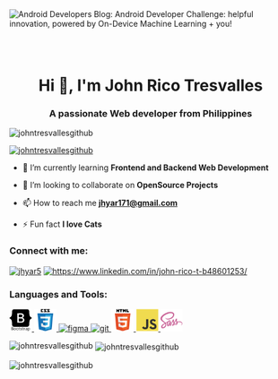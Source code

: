 <img src="https://1.bp.blogspot.com/-7A4WynwLsMw/XbBpCXG8fHI/AAAAAAAAMt4/uOa1bpLskYgrwGbllhSu2SDj_Mig8SXJQCLcBGAsYHQ/s1600/2000_600px.gif" jsaction="load:XAeZkd;" jsname="HiaYvf" class="n3VNCb KAlRDb" alt="Android Developers Blog: Android Developer Challenge: helpful innovation,  powered by On-Device Machine Learning + you!" data-noaft="1" style="width: 482px; height: 144.6px; margin: 45.3px 0px; width: 100%">
<h1 align="center">Hi 👋, I'm John Rico Tresvalles</h1>
<h3 align="center">A passionate Web developer from Philippines</h3>

<p align="left"> <img src="https://komarev.com/ghpvc/?username=johntresvallesgithub&label=Profile%20views&color=0e75b6&style=flat" alt="johntresvallesgithub" /> </p>

<p align="left"> <a href="https://github.com/ryo-ma/github-profile-trophy"><img src="https://github-profile-trophy.vercel.app/?username=johntresvallesgithub" alt="johntresvallesgithub" /></a> </p>

- 🌱 I’m currently learning **Frontend and Backend Web Development**

- 👯 I’m looking to collaborate on **OpenSource Projects**

- 📫 How to reach me **jhyar171@gmail.com**

- ⚡ Fun fact **I love Cats**

<h3 align="left">Connect with me:</h3>
<p align="left">
<a href="https://twitter.com/jhyar5" target="blank"><img align="center" src="https://raw.githubusercontent.com/rahuldkjain/github-profile-readme-generator/master/src/images/icons/Social/twitter.svg" alt="jhyar5" height="30" width="40" /></a>
<a href="https://linkedin.com/in/https://www.linkedin.com/in/john-rico-t-b48601253/" target="blank"><img align="center" src="https://raw.githubusercontent.com/rahuldkjain/github-profile-readme-generator/master/src/images/icons/Social/linked-in-alt.svg" alt="https://www.linkedin.com/in/john-rico-t-b48601253/" height="30" width="40" /></a>
</p>

<h3 align="left">Languages and Tools:</h3>
<p align="left"> <a href="https://getbootstrap.com" target="_blank" rel="noreferrer"> <img src="https://raw.githubusercontent.com/devicons/devicon/master/icons/bootstrap/bootstrap-plain-wordmark.svg" alt="bootstrap" width="40" height="40"/> </a> <a href="https://www.w3schools.com/css/" target="_blank" rel="noreferrer"> <img src="https://raw.githubusercontent.com/devicons/devicon/master/icons/css3/css3-original-wordmark.svg" alt="css3" width="40" height="40"/> </a> <a href="https://www.figma.com/" target="_blank" rel="noreferrer"> <img src="https://www.vectorlogo.zone/logos/figma/figma-icon.svg" alt="figma" width="40" height="40"/> </a> <a href="https://git-scm.com/" target="_blank" rel="noreferrer"> <img src="https://www.vectorlogo.zone/logos/git-scm/git-scm-icon.svg" alt="git" width="40" height="40"/> </a> <a href="https://www.w3.org/html/" target="_blank" rel="noreferrer"> <img src="https://raw.githubusercontent.com/devicons/devicon/master/icons/html5/html5-original-wordmark.svg" alt="html5" width="40" height="40"/> </a> <a href="https://developer.mozilla.org/en-US/docs/Web/JavaScript" target="_blank" rel="noreferrer"> <img src="https://raw.githubusercontent.com/devicons/devicon/master/icons/javascript/javascript-original.svg" alt="javascript" width="40" height="40"/> </a> <a href="https://sass-lang.com" target="_blank" rel="noreferrer"> <img src="https://raw.githubusercontent.com/devicons/devicon/master/icons/sass/sass-original.svg" alt="sass" width="40" height="40"/> </a> </p>

<p><img align="left" src="https://github-readme-stats.vercel.app/api/top-langs?username=johntresvallesgithub&show_icons=true&locale=en&layout=compact" alt="johntresvallesgithub" /></p>

<p>&nbsp;<img align="center" src="https://github-readme-stats.vercel.app/api?username=johntresvallesgithub&show_icons=true&locale=en" alt="johntresvallesgithub" /></p>

<p><img align="center" src="https://github-readme-streak-stats.herokuapp.com/?user=johntresvallesgithub&" alt="johntresvallesgithub" /></p>

